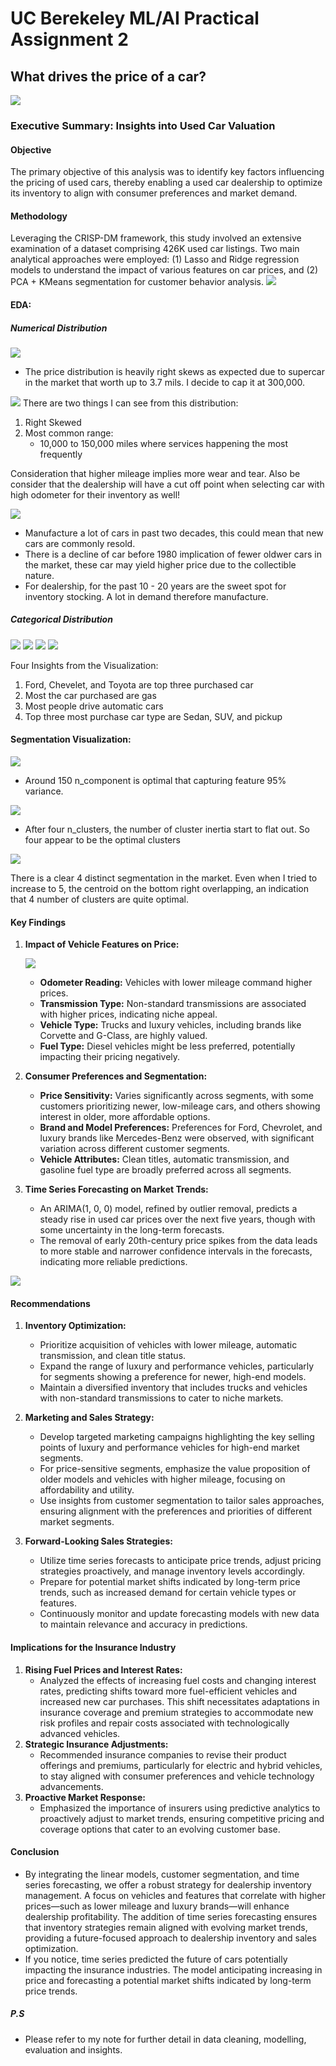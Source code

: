 # UC Berekeley ML/AI Practical Assignment 2
## What drives the price of a car?

![](images/kurt.jpeg)
### Executive Summary: Insights into Used Car Valuation

#### Objective
The primary objective of this analysis was to identify key factors influencing the pricing of used cars, thereby enabling a used car dealership to optimize its inventory to align with consumer preferences and market demand.

#### Methodology
Leveraging the CRISP-DM framework, this study involved an extensive examination of a dataset comprising 426K used car listings. Two main analytical approaches were employed: (1) Lasso and Ridge regression models to understand the impact of various features on car prices, and (2) PCA + KMeans segmentation for customer behavior analysis.
![](images/crisp.png)

#### EDA:
##### Numerical Distribution
![](images/price_distribution.png)
- The price distribution is heavily right skews as expected due to supercar in the market that worth up to 3.7 mils. I decide to cap it at 300,000.

![](images/odometer_distribution.png)
There are two things I can see from this distribution:
1. Right Skewed
2. Most common range:
    - 10,000 to 150,000 miles where services happening the most frequently

Consideration that higher mileage implies more wear and tear. Also be consider that the dealership will have a cut off point when selecting car with high odometer for their inventory as well!

![](images/year_distribution.png)
- Manufacture a lot of cars in past two decades, this could mean that new cars are commonly resold.
- There is a decline of car before 1980 implication of fewer oldwer cars in the market, these car may yield higher price due to the collectible nature.
- For dealership, for the past 10 - 20 years are the sweet spot for inventory stocking. A lot in demand therefore manufacture.

##### Categorical Distribution
![](images/manufacture_distribution.png)
![](images/fuel_type_distribution.png)
![](images/transmission_type_distribution.png)
![](images/type_distribution.png)

Four Insights from the Visualization:
1. Ford, Chevelet, and Toyota are top three purchased car
2. Most the car purchased are gas
3. Most people drive automatic cars
4. Top three most purchase car type are Sedan, SUV, and pickup

#### Segmentation Visualization:
![](../images/n_component.png)

- Around 150 n_component is optimal that capturing feature 95% variance.

![](images/elbow.png)

- After four n_clusters, the number of cluster inertia start to flat out. So four appear to be the optimal clusters

![](images/segmentation.png)

There is a clear 4 distinct segmentation in the market. Even when I tried to increase to 5, the centroid on the bottom right overlapping, an indication that 4 number of clusters are quite optimal.


#### Key Findings

1. **Impact of Vehicle Features on Price:**

    ![](images/coef_table.jpg)

   - **Odometer Reading:** Vehicles with lower mileage command higher prices.
   - **Transmission Type:** Non-standard transmissions are associated with higher prices, indicating niche appeal.
   - **Vehicle Type:** Trucks and luxury vehicles, including brands like Corvette and G-Class, are highly valued.
   - **Fuel Type:** Diesel vehicles might be less preferred, potentially impacting their pricing negatively.

2. **Consumer Preferences and Segmentation:**
   - **Price Sensitivity:** Varies significantly across segments, with some customers prioritizing newer, low-mileage cars, and others showing interest in older, more affordable options.
   - **Brand and Model Preferences:** Preferences for Ford, Chevrolet, and luxury brands like Mercedes-Benz were observed, with significant variation across different customer segments.
   - **Vehicle Attributes:** Clean titles, automatic transmission, and gasoline fuel type are broadly preferred across all segments.

3. **Time Series Forecasting on Market Trends:**
    - An ARIMA(1, 0, 0) model, refined by outlier removal, predicts a steady rise in used car prices over the next five years, though with some uncertainty in the long-term forecasts.
    - The removal of early 20th-century price spikes from the data leads to more stable and narrower confidence intervals in the forecasts, indicating more reliable predictions.

![](images/forecasting_no_outliers.jpg)

#### Recommendations

1. **Inventory Optimization:**
   - Prioritize acquisition of vehicles with lower mileage, automatic transmission, and clean title status.
   - Expand the range of luxury and performance vehicles, particularly for segments showing a preference for newer, high-end models.
   - Maintain a diversified inventory that includes trucks and vehicles with non-standard transmissions to cater to niche markets.

2. **Marketing and Sales Strategy:**
   - Develop targeted marketing campaigns highlighting the key selling points of luxury and performance vehicles for high-end market segments.
   - For price-sensitive segments, emphasize the value proposition of older models and vehicles with higher mileage, focusing on affordability and utility.
   - Use insights from customer segmentation to tailor sales approaches, ensuring alignment with the preferences and priorities of different market segments.
3. **Forward-Looking Sales Strategies:**
    - Utilize time series forecasts to anticipate price trends, adjust pricing strategies proactively, and manage inventory levels accordingly.
    - Prepare for potential market shifts indicated by long-term price trends, such as increased demand for certain vehicle types or features.
    - Continuously monitor and update forecasting models with new data to maintain relevance and accuracy in predictions.

#### Implications for the Insurance Industry
1. **Rising Fuel Prices and Interest Rates:** 
    - Analyzed the effects of increasing fuel costs and changing interest rates, predicting shifts toward more fuel-efficient vehicles and increased new car purchases. This shift necessitates adaptations in insurance coverage and premium strategies to accommodate new risk profiles and repair costs associated with technologically advanced vehicles.
2. **Strategic Insurance Adjustments:** 
   - Recommended insurance companies to revise their product offerings and premiums, particularly for electric and hybrid vehicles, to stay aligned with consumer preferences and vehicle technology advancements.
3. **Proactive Market Response:**
   - Emphasized the importance of insurers using predictive analytics to proactively adjust to market trends, ensuring competitive pricing and coverage options that cater to an evolving customer base.
    
#### Conclusion
- By integrating the linear models, customer segmentation, and time series forecasting, we offer a robust strategy for dealership inventory management. A focus on vehicles and features that correlate with higher prices—such as lower mileage and luxury brands—will enhance dealership profitability. The addition of time series forecasting ensures that inventory strategies remain aligned with evolving market trends, providing a future-focused approach to dealership inventory and sales optimization.
- If you notice, time series predicted the future of cars potentially impacting the insurance industries. The model anticipating increasing in price and forecasting a potential market shifts indicated by long-term price trends.

##### P.S
- Please refer to my note for further detail in data cleaning, modelling, evaluation and insights.
